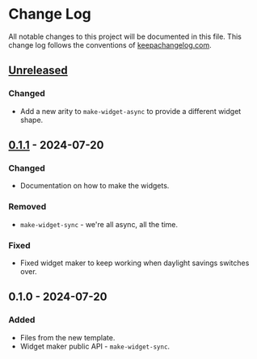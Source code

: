 # Change Log
All notable changes to this project will be documented in this file. This change log follows the conventions of [keepachangelog.com](http://keepachangelog.com/).

## [Unreleased]
### Changed
- Add a new arity to `make-widget-async` to provide a different widget shape.

## [0.1.1] - 2024-07-20
### Changed
- Documentation on how to make the widgets.

### Removed
- `make-widget-sync` - we're all async, all the time.

### Fixed
- Fixed widget maker to keep working when daylight savings switches over.

## 0.1.0 - 2024-07-20
### Added
- Files from the new template.
- Widget maker public API - `make-widget-sync`.

[Unreleased]: https://sourcehost.site/your-name/getting-started/compare/0.1.1...HEAD
[0.1.1]: https://sourcehost.site/your-name/getting-started/compare/0.1.0...0.1.1
